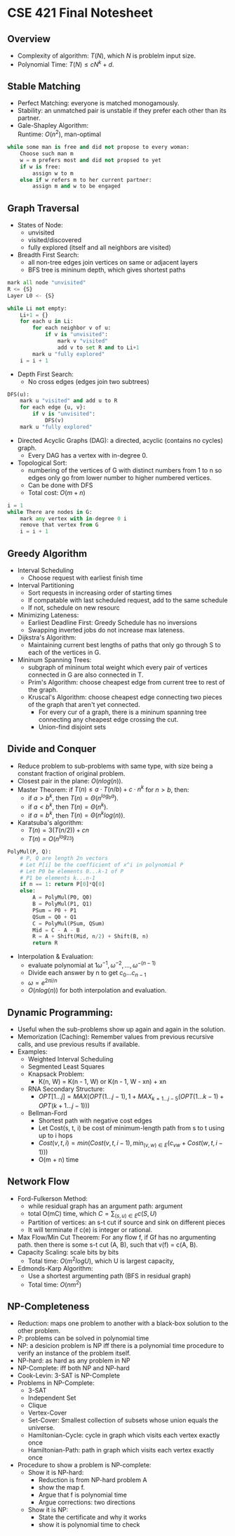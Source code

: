# CSE 421 Final Notesheet

## Overview
* Complexity of algorithm: $T(N)$, which $N$ is problelm input size.
* Polynomial Time: $T(N) \leq cN^k + d$.

## Stable Matching
* Perfect Matching: everyone is matched monogamously.<br />
* Stability: an unmatched pair is unstable if they prefer each other than its partner.<br />
* Gale-Shapley Algorithm:<br />
Runtime: $O(n^2)$, man-optimal
```python
while some man is free and did not propose to every woman:
    Choose such man m
    w = m prefers most and did not propsed to yet
    if w is free:
        assign w to m
    else if w refers m to her current partner:
        assign m and w to be engaged
```

## Graph Traversal
* States of Node:
    * unvisited
    * visited/discovered
    * fully explored (itself and all neighbors are visited)
* Breadth First Search:
    * all non-tree edges join vertices on same or adjacent layers
    * BFS tree is mininum depth, which gives shortest paths
```python
mark all node "unvisited"
R <= {S}
Layer L0 <- {S}

while Li not empty:
    Li+1 = {}
    for each u in Li:
        for each neighbor v of u:
            if v is "unvisited":
                mark v "visited"
                add v to set R and to Li+1
        mark u "fully explored"
    i = i + 1
```
* Depth First Search:
    * No cross edges (edges join two subtrees)
```python
DFS(u):
    mark u "visited" and add u to R
    for each edge {u, v}:
        if v is "unvisited":
            DFS(v)
    mark u "fully explored"
```
* Directed Acyclic Graphs (DAG): a directed, acyclic (contains no cycles) graph.
    * Every DAG has a vertex with in-degree 0.
* Topological Sort:
    * numbering of the vertices of G with distinct numbers from 1 to n so edges only go from lower number to higher numbered vertices.
    * Can be done with DFS
    * Total cost: $O(m + n)$
```python
i = 1
while There are nodes in G:
    mark any vertex with in-degree 0 i
    remove that vertex from G
    i = i + 1
```

## Greedy Algorithm
* Interval Scheduling
    * Choose request with earliest finish time
* Interval Partitioning
    * Sort requests in increasing order of starting times
    * If compatable with last scheduled request, add to the same schedule
    * If not, schedule on new resourc
* Minimizing Lateness:
    * Earliest Deadline First: Greedy Schedule has no inversions
    * Swapping inverted jobs do not increase max lateness.
* Dijkstra's Algorithm:
    * Maintaining current best lengths of paths that only go through S to each of the vertices in G.
* Mininum Spanning Trees:
    * subgraph of mininum total weight which every pair of vertices connected in G are also connected in T.
    * Prim's Algorithm: choose cheapest edge from current tree to rest of the graph.
    * Kruscal's Algorithm: choose cheapest edge connecting two pieces of the graph that aren't yet connected.
        * For every cur of a graph, there is a mininum spanning tree connecting any cheapest edge crossing the cut.
        * Union-find disjoint sets

## Divide and Conquer
* Reduce problem to sub-problems with same type, with size being a constant fraction of original problem.
* Closest pair in the plane: $O(nlog(n))$.
* Master Theorem: if $T(n) \leq a\cdot T(n/b) + c\cdot n^k$ for $n > b$, then:
    * if $a > b^k$, then $T(n) = \Theta(n^{log_ba})$.
    * if $a < b^k$, then $T(n) = \Theta(n^k)$.
    * if $a = b^k$, then $T(n) = \Theta(n^klog(n))$.
* Karatsuba's algorithm:
    * $T(n) = 3(T(n/2)) + cn$
    * $T(n) = O(n^{log_23})$
```python
PolyMul(P, Q):
    # P, Q are length 2n vectors
    # Let P[i] be the coefficient of x^i in polynomial P
    # Let P0 be elements 0...k-1 of P
    # P1 be elements k...n-1
    if n == 1: return P[0]*Q[0]
    else:
        A = PolyMul(P0, Q0)
        B = PolyMul(P1, Q1)
        PSum = P0 + P1
        QSum = Q0 + Q1
        C = PolyMul(PSum, QSum)
        Mid = C - A - B
        R = A + Shift(Mid, n/2) + Shift(B, n)
        return R
```
* Interpolation & Evaluation:
    * evaluate polynomial at $1 \omega^{-1}, \omega^{-2},..., \omega^{-(n-1)}$
    * Divide each answer by n to get $c_0 ... c_{n-1}$
    * $\omega = e^{2\pi i/n}$
    * $O(n log(n))$ for both interpolation and evaluation.

## Dynamic Programming:
* Useful when the sub-problems show up again and again in the solution.
* Memorization (Caching): Remember values from previous recursive calls, and use previous results if available.
* Examples:
    * Weighted Interval Scheduling
    * Segmented Least Squares
    * Knapsack Problem:
        * K(n, W) = K(n - 1, W) or K(n - 1, W - xn) + xn
    * RNA Secondary Structure:
        * $OPT[1...j] = MAX(OPT(1...j-1), 1 + MAX_{k = 1...j-5}(OPT(1...k-1) + OPT(k + 1...j - 1)))$
    * Bellman-Ford
        * Shortest path with negative cost edges
        * Let Cost(s, t, i) be cost of minimum-length path from s to t using up to i hops
        * $Cost(v, t, i) = min(Cost(v, t, i - 1), min_{(v, w)\in E}(c_{vw} + Cost(w, t, i - 1)))$
        * O(m + n) time

## Network Flow
* Ford-Fulkerson Method:
    * while residual graph has an argument path: argument
    * total O(mC) time, which $C = \sum_{(s, u)\in E}c(S, U)$
    * Partition of vertices: an s-t cut if source and sink on different pieces
    * It will terminate if c(e) is integer or rational.
* Max Flow/Min Cut Theorem: For any flow f, if Gf has no argumenting path. then there is some s-t cut (A, B), such that v(f) = c(A, B).
* Capacity Scaling: scale bits by bits
    * Total time: $O(m^2 logU)$, which U is largest capacity,
* Edmonds-Karp Algorithm:
    * Use a shortest argumenting path (BFS in residual graph)
    * Total time: $O(n m^2)$

## NP-Completeness
* Reduction: maps one problem to another with a black-box solution to the other problem.
* P: problems can be solved in polynomial time
* NP: a desicion problem is NP iff there is a polynomial time procedure to verify an instance of the problem itself.
* NP-hard: as hard as any problem in NP
* NP-Complete: iff both NP and NP-hard
* Cook-Levin: 3-SAT is NP-Complete
* Problems in NP-Complete:
    * 3-SAT
    * Independent Set
    * Clique
    * Vertex-Cover
    * Set-Cover: Smallest collection of subsets whose union equals the universe.
    * Hamiltonian-Cycle: cycle in graph which visits each vertex exactly once
    * Hamiltonian-Path: path in graph which visits each vertex exactly once
* Procedure to show a problem is NP-complete:
    * Show it is NP-hard:
        * Reduction is from NP-hard problem A
        * show the map f.
        * Argue that f is polynomial time
        * Argue corrections: two directions
    * Show it is NP:
        * State the certificate and why it works
        * show it is polynomial time to check